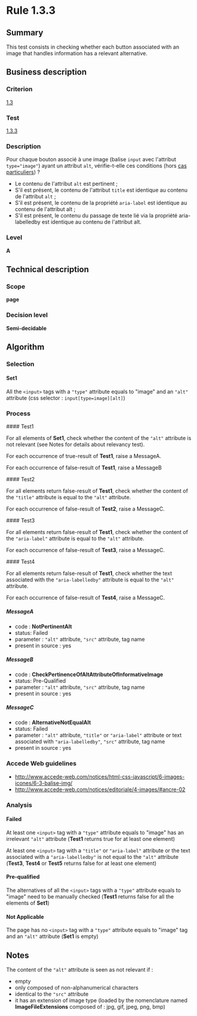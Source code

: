 # Rule 1.3.3

## Summary

This test consists in checking whether each button associated with an image that handles information has a relevant alternative.

## Business description

### Criterion

[1.3](http://references.modernisation.gouv.fr/referentiel-technique-0#crit-1-3)

### Test

[1.3.3](http://references.modernisation.gouv.fr/referentiel-technique-0#test-1-3-3)

### Description

Pour chaque bouton associ&eacute; &agrave; une image (balise `input` avec l'attribut `type="image"`) ayant un attribut `alt`, v&eacute;rifie-t-elle ces conditions (hors <a href="http://references.modernisation.gouv.fr/referentiel-technique-0#cpCrit1-3" title="Cas particuliers pour le crit&egrave;re 1.3">cas particuliers</a>) ?

 * Le contenu de l'attribut `alt` est pertinent ;
 * S'il est pr&eacute;sent, le contenu de l'attribut `title` est identique au contenu de l'attribut `alt` ;
 * S'il est pr&eacute;sent, le contenu de la propri&eacute;t&eacute; `aria-label` est identique au contenu de l'attribut alt ;
 * S'il est pr&eacute;sent, le contenu du passage de texte lié via la propriété aria-labelledby est identique au contenu de l'attribut alt.

### Level

**A**

## Technical description

### Scope

**page**

### Decision level

**Semi-decidable**

## Algorithm

### Selection

#### Set1

All the `<input>` tags with a `"type"` attribute equals to "image" and an `"alt"` attribute (css selector : `input[type=image][alt]`)

### Process

#### Test1

For all elements of **Set1**, check whether the content of the `"alt"` attribute is not relevant (see Notes for details about relevancy test). 

For each occurrence of true-result of **Test1**, raise a MessageA.

For each occurrence of false-result of **Test1**, raise a MessageB

#### Test2

For all elements return false-result of **Test1**, check whether the content of the `"title"` attribute is equal to the `"alt"` attribute.

For each occurrence of false-result of **Test2**, raise a MessageC.

#### Test3

For all elements return false-result of **Test1**, check whether the content of the `"aria-label"` attribute is equal to the `"alt"` attribute.

For each occurrence of false-result of **Test3**, raise a MessageC.

#### Test4

For all elements return false-result of **Test1**, check whether the text associated with the `"aria-labelledby"` attribute is equal to the `"alt"` attribute.

For each occurrence of false-result of **Test4**, raise a MessageC.

##### MessageA 

-    code : **NotPertinentAlt** 
-    status: Failed
-    parameter : `"alt"` attribute, `"src"` attribute, tag name
-    present in source : yes

##### MessageB 

-    code : **CheckPertinenceOfAltAttributeOfInformativeImage** 
-    status: Pre-Qualified
-    parameter : `"alt"` attribute, `"src"` attribute, tag name
-    present in source : yes

##### MessageC 

-    code : **AlternativeNotEqualAlt** 
-    status: Failed
-    parameter : `"alt"` attribute, `"title"` or `"aria-label"` attribute or text associated with `"aria-labelledby"`, `"src"` attribute, tag name
-    present in source : yes

### Accede Web guidelines

 * http://www.accede-web.com/notices/html-css-javascript/6-images-icones/6-3-balise-img/
 * http://www.accede-web.com/notices/editoriale/4-images/#ancre-02

### Analysis

#### Failed

At least one `<input>` tag with a `"type"` attribute equals to "image" has an irrelevant `"alt"` attribute (**Test1** returns true for at least one element)

At least one `<input>` tag with a `"title"` or `"aria-label"` attribute or the text associated with a `"aria-labelledby"` is not equal to the `"alt"` attribute (**Test3**, **Test4** or **Test5** returns false for at least one element)

#### Pre-qualified

The alternatives of all the `<input>` tags with a `"type"` attribute equals to "image" need to be manually checked (**Test1** returns false for all the elements of **Set1**) 

#### Not Applicable

The page has no `<input>` tag with a `"type"` attribute equals to "image" tag and an `"alt"` attribute (**Set1** is empty)

## Notes

The content of the `"alt"` attribute is seen as not relevant if :

- empty
- only composed of non-alphanumerical characters
- identical to the `"src"` attribute
- it has an extension of image type (loaded by the nomenclature named **ImageFileExtensions** composed of : jpg, gif, jpeg, png, bmp)
